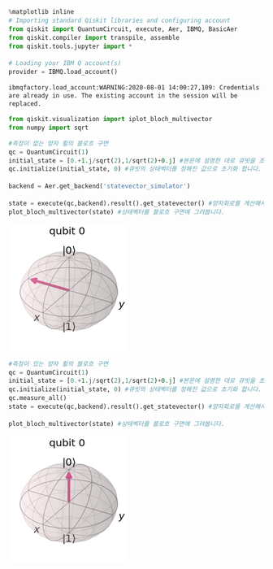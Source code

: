 ```python
%matplotlib inline
# Importing standard Qiskit libraries and configuring account
from qiskit import QuantumCircuit, execute, Aer, IBMQ, BasicAer
from qiskit.compiler import transpile, assemble
from qiskit.tools.jupyter import *

# Loading your IBM Q account(s)
provider = IBMQ.load_account()
```

    ibmqfactory.load_account:WARNING:2020-08-01 14:00:27,109: Credentials are already in use. The existing account in the session will be replaced.



```python
from qiskit.visualization import iplot_bloch_multivector
from numpy import sqrt
```


```python
#측정이 없는 양자 횔의 블로흐 구면
qc = QuantumCircuit(1)
initial_state = [0.+1.j/sqrt(2),1/sqrt(2)+0.j] #본문에 설명한 대로 큐빗을 초기화할 값을 설정합니다.
qc.initialize(initial_state, 0) #큐빗의 상태벡터를 정해진 값으로 초기화 합니다.

backend = Aer.get_backend('statevector_simulator')

state = execute(qc,backend).result().get_statevector() #양자회로를 계산해서 상태벡터를 가져옵니다.
plot_bloch_multivector(state) #상태벡터를 블로흐 구면에 그려봅니다.
```




![png](output_2_2_1.png)




```python
#측정이 있는 양자 횔의 블로흐 구면
qc = QuantumCircuit(1)
initial_state = [0.+1.j/sqrt(2),1/sqrt(2)+0.j] #본문에 설명한 대로 큐빗을 초기화할 값을 설정합니다.
qc.initialize(initial_state, 0) #큐빗의 상태벡터를 정해진 값으로 초기화 합니다.
qc.measure_all()
state = execute(qc,backend).result().get_statevector() #양자회로를 계산해서 상태벡터를 가져옵니다.

plot_bloch_multivector(state) #상태벡터를 블로흐 구면에 그려봅니다.
```




![png](output_2_2_2.png)
